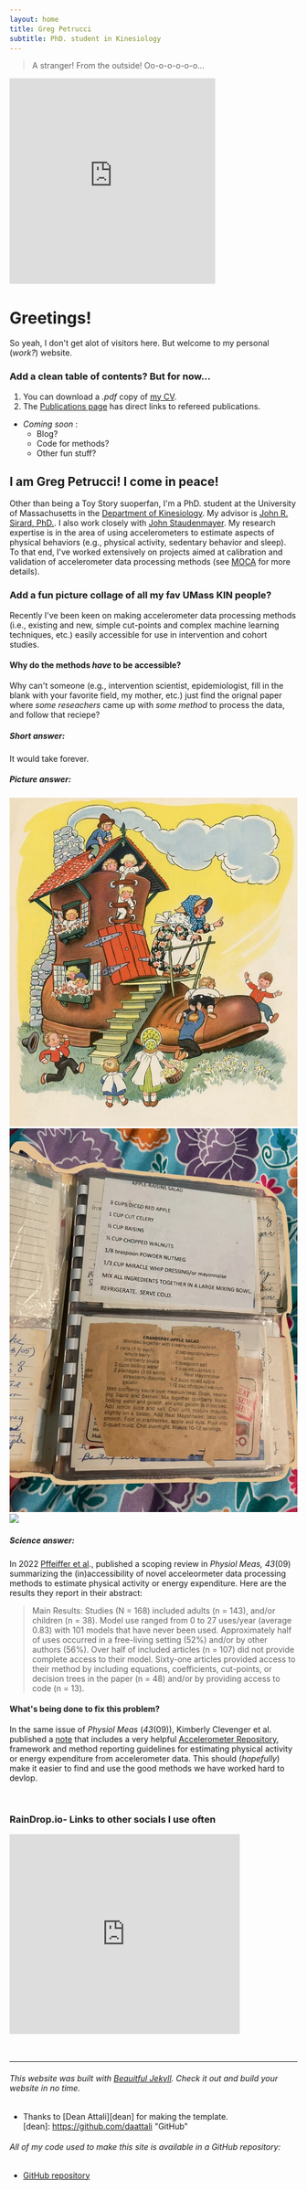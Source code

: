 ```yaml
---
layout: home
title: Greg Petrucci
subtitle: PhD. student in Kinesiology
---
```

> A stranger!
> From the outside!
> Oo-o-o-o-o-o...

<iframe width="360" height="360" src="https://www.youtube-nocookie.com/embed/atUUjSLMSiM?si=qPJYWE2ENlFnO8ld" title="YouTube video player" frameborder="0" allow="accelerometer; autoplay; clipboard-write; encrypted-media; gyroscope; picture-in-picture; web-share" allowfullscreen></iframe>

# Greetings! 
So yeah, I don't get alot of visitors here. But welcome to my personal (_work?_) website. 

###  Add a clean table of contents? But for now...
1. You can download a _.pdf_ copy of [my CV](PetrucciJr_CV_11_30_23.pdf).
2. The [Publications page](pubs.md) has direct links to refereed publications.
  * _Coming soon_ :
     * Blog? 
     * Code for methods?
     * Other fun stuff?

## I am Greg Petrucci! I come in peace!
Other than being a Toy Story suoperfan, I'm a PhD. student at the University of Massachusetts in the [Department of Kinesiology](https://www.umass.edu/sphhs/kinesiology). My advisor is [John R. Sirard, PhD.](https://blogs.umass.edu/pahl/about-us/bios/john-sirard/). I also work closely with [John Staudenmayer](https://www.umass.edu/mathematics-statistics/directory/faculty/john-staudenmayer). My research expertise is in the area of using accelerometers to estimate aspects of physical behaviors (e.g., physical activity, sedentary behavior and sleep). To that end, I've worked extensively on projects aimed at calibration and validation of accelerometer data processing methods (see [MOCA](https://gregpetrucci.com/moca/) for more details).

### Add a fun picture collage of all my fav UMass KIN people?
Recently I've been keen on making accelerometer data processing methods (i.e., existing and new, simple cut-points and complex machine learning techniques, etc.) easily accessible for use in intervention and cohort studies.

#### Why do the methods _have_ to be accessible?
Why can't someone (e.g., intervention scientist, epidemiologist, fill in the blank with your favorite field, my mother, etc.) just find the orignal paper where _some reseachers_ came up with _some method_ to process the data, and follow that reciepe? 

##### Short answer: 
It would take forever.
##### Picture answer: 
![](assets/img/old-woman-who-lived-shoe-1937-colour-litho-22638372.jpg)
![](assets/img/rec_book.png)
![](nanas_reciepe.jpg)

##### Science answer:
In 2022 [Pffeiffer et al][1]., published a scoping review in _Physiol Meas, 43_(09) summarizing the (in)accessibility of novel acceleormeter data processing methods to estimate physical activity or energy expenditure. Here are the results they report in their abstract:

> Main Results:
> Studies (N = 168) included adults (n = 143), and/or children (n = 38).
> Model use ranged from 0 to 27 uses/year (average 0.83) with 101 models that have never been used.
> Approximately half of uses occurred in a free-living setting (52%) and/or by other authors (56%).
> Over half of included articles (n = 107) did not provide complete access to their model.
> Sixty-one articles provided access to their method by including equations, coefficients, cut-points, or decision trees in the paper (n = 48) and/or by providing access to code (n = 13).  

#### What's being done to fix this problem?
In the same issue of _Physiol Meas_ (_43_(09)), Kimberly Clevenger et al. published a [note][2] that includes a very helpful [Accelerometer Repository](https://sites.google.com/view/accelerometerrepository/home?authuser=0), framework and method reporting guidelines  for estimating physical activity or energy expenditure from accelerometer data. This should (_hopefully_) make it easier to find and use the good methods we have worked hard to devlop.  

[1]: https://iopscience.iop.org/article/10.1088/1361-6579/ac89ca   
[2]: https://iopscience.iop.org/article/10.1088/1361-6579/ac89c9

<p>&nbsp;</p>


### RainDrop.io- Links to other socials I use often
<iframe style="border: 1; width: 80%; height: 350px;" allowfullscreen frameborder="0" src="https://raindrop.io/gpetrucci/social-links-42350973/embed"></iframe>

<p>&nbsp;</p>

---

######  This website was built with [Beauitful Jekyll](https://beautifuljekyll.com). Check it out and build your website in no time.
 * Thanks to [Dean Attali][dean] for making the template.   
[dean]: https://github.com/daattali "GitHub"
###### All of my code used to make this site is available in a GitHub repository:   
  * [GitHub repository](https://github.com/gregpetruccijr/gregpetruccijr.github.io)

